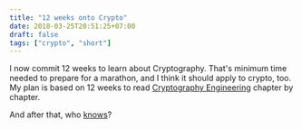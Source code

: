 ```yaml
---
title: "12 weeks onto Crypto"
date: 2018-03-25T20:51:25+07:00
draft: false
tags: ["crypto", "short"]
---
```


I now commit 12 weeks to learn about Cryptography. That's minimum time needed to
prepare for a marathon, and I think it should apply to crypto, too. My plan is
based on 12 weeks to read [Cryptography Engineering][1] chapter by chapter.

And after that, who [knows][2]?


[1]: https://www.amazon.com/exec/obidos/ASIN/0470474246/counterpane/
[2]: https://www.amazon.com/Mastering-Bitcoin-Programming-Open-Blockchain/dp/1491954388/
